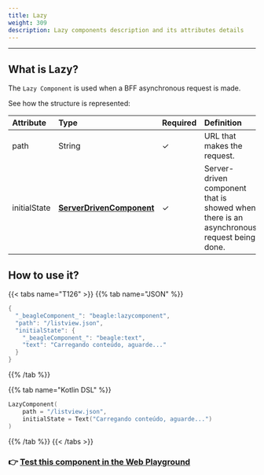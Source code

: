 ```yaml
---
title: Lazy
weight: 309
description: Lazy components description and its attributes details
---
```


---

## What is Lazy? 

The `Lazy Component` is used when a BFF asynchronous request is made. 

See how the structure is represented:

| Attribute | Type | Required | Definition |
| :--- | :--- | :--- | :--- |
| path | String |    ✓ | URL that makes the request.  |
| initialState | [**ServerDrivenComponent**](.././) |    ✓ | Server-driven component that is showed when there is an asynchronous request being done. |

## How to use it?

{{< tabs name="T126" >}}
{{% tab name="JSON" %}}
```kotlin
{
  "_beagleComponent_": "beagle:lazycomponent",
  "path": "/listview.json",
  "initialState": {
    "_beagleComponent_": "beagle:text",
    "text": "Carregando conteúdo, aguarde..."
  }
}
```
{{% /tab %}}

{{% tab name="Kotlin DSL" %}}
```kotlin
LazyComponent(
    path = "/listview.json",
    initialState = Text("Carregando conteúdo, aguarde...")
)
```
{{% /tab %}}
{{< /tabs >}}

### 👉 [Test this component in the Web Playground](https://beagle-playground.netlify.app/#/cloud/cce3015fbbcf49388dfb4ab3079f4f9f/lazy.json)
